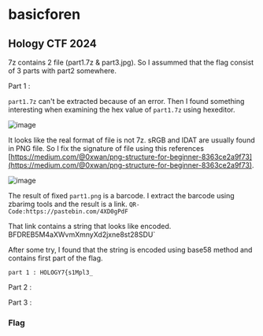 # basicforen
## Hology CTF 2024

7z contains 2 file (part1.7z & part3.jpg). So I assummed that the flag consist of 3 parts with part2 somewhere.

Part 1 : 

`part1.7z` can't be extracted because of an error. Then I found something interesting when examining the hex value of `part1.7z` using hexeditor.

![image](https://github.com/user-attachments/assets/d7740cfc-00e8-4c33-b67a-aeb154ecf5c6)

It looks like the real format of file is not 7z. sRGB and IDAT are usually found in PNG file. So I fix the signature of file using this references [https://medium.com/@0xwan/png-structure-for-beginner-8363ce2a9f73](https://medium.com/@0xwan/png-structure-for-beginner-8363ce2a9f73).

![image](https://github.com/user-attachments/assets/75d99533-ff05-4589-ad41-338cca58b4fa)

The result of fixed `part1.png` is a barcode. I extract the barcode using zbarimg tools and the result is a link. `QR-Code:https://pastebin.com/4XD0gPdF`

That link contains a string that looks like encoded.  BFDREB5M4aXWvmXmnyXd2jxne8st28SDU`

After some try, I found that the string is encoded using base58 method and contains first part of the flag.

``part 1 : HOLOGY7{s1Mpl3_``

Part 2 :



Part 3 : 



### Flag
